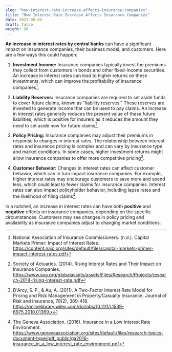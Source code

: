 ```yaml
---
slug: "how-interest-rate-increase-affects-insurance-companies"
title: "How Interest Rate Increase Affects Insurance Companies"
date: 2023-05-05
draft: false 
weight: 98
--- 
```


<!-- # How Interest Rate Increases can affect Insurance Companies -->

**An increase in interest rates by central banks** can have a significant impact on insurance companies, their business model, and customers. Here are a few ways this could happen:

1. **Investment Income:** Insurance companies typically invest the premiums they collect from customers in bonds and other fixed-income securities. An increase in interest rates can lead to higher returns on these investments, which can improve the profitability of insurance companies[^1].

2. **Liability Reserves:** Insurance companies are required to set aside funds to cover future claims, known as "liability reserves." These reserves are invested to generate income that can be used to pay claims. An increase in interest rates generally reduces the present value of these future liabilities, which is positive for insurers as it reduces the amount they need to set aside now for future claims[^2].

3. **Policy Pricing:** Insurance companies may adjust their premiums in response to changes in interest rates. The relationship between interest rates and insurance pricing is complex and can vary by insurance type and market conditions. In some cases, higher investment returns might allow insurance companies to offer more competitive pricing[^3].

4. **Customer Behavior:** Changes in interest rates can affect customer behavior, which can in turn impact insurance companies. For example, higher interest rates may encourage customers to save more and spend less, which could lead to fewer claims for insurance companies. Interest rates can also impact policyholder behavior, including lapse rates and the likelihood of filing claims[^4].

In a nutshell, an increase in interest rates can have both **positive** and **negative** effects on insurance companies, depending on the specific circumstances. Customers may see changes in policy pricing and availability as insurance companies adjust to changing market conditions.

[^1]: National Association of Insurance Commissioners. (n.d.). Capital Markets Primer: Impact of Interest Rates. https://content.naic.org/sites/default/files/capital-markets-primer-impact-interest-rates.pdf

[^2]: Society of Actuaries. (2014). Rising Interest Rates and Their Impact on Insurance Companies. https://www.soa.org/globalassets/assets/Files/Research/Projects/research-2014-rising-interest-rate.pdf

[^3]: D'Arcy, S. P., & Au, A. (2011). A Two-Factor Interest Rate Model for Pricing and Risk Management in Property/Casualty Insurance. Journal of Risk and Insurance, 78(2), 389-418. https://onlinelibrary.wiley.com/doi/abs/10.1111/j.1539-6975.2010.01369.x

[^4]: The Geneva Association. (2016). Insurance in a Low Interest Rate Environment. https://www.genevaassociation.org/sites/default/files/research-topics-document-type/pdf_public/ga2016-insurance_in_a_low_interest_rate_environment.pdf

